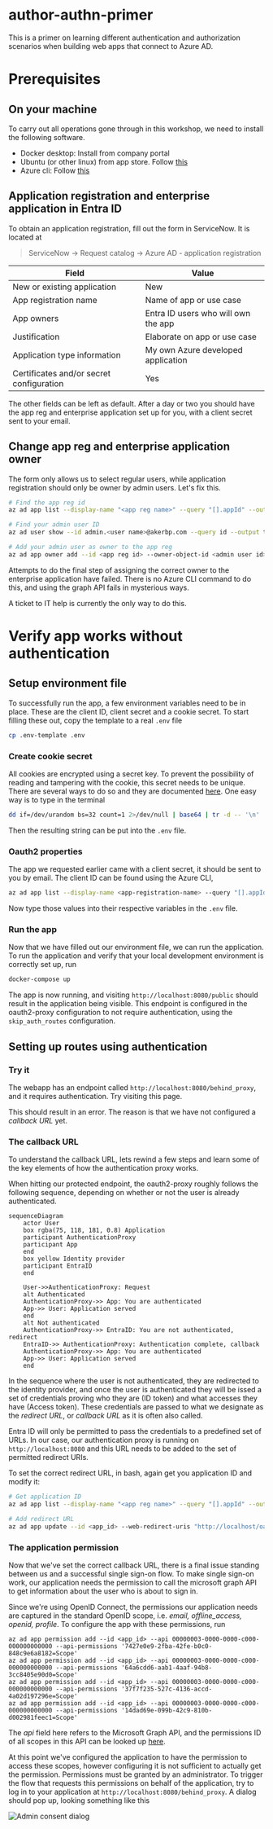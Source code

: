 # author-authn-primer
This is a primer on learning different authentication and authorization scenarios
when building web apps that connect to Azure AD.

# Prerequisites
## On your machine
To carry out all operations gone through in this workshop, we need to install the following
software.

- Docker desktop: Install from company portal
- Ubuntu (or other linux) from app store. Follow [this](https://learn.microsoft.com/en-us/windows/wsl/setup/environment)
- Azure cli: Follow [this](https://learn.microsoft.com/en-us/cli/azure/install-azure-cli-linux?pivots=apt)

## Application registration and enterprise application in Entra ID
To obtain an application registration, fill out the form in ServiceNow. It is located at 

> ServiceNow -> Request catalog -> Azure AD - application registration

| Field | Value |
| ----- | ----- |
| New or existing application | New |
| App registration name | Name of app or use case |
| App owners | Entra ID users who will own the app |
| Justification | Elaborate on app or use case |
| Application type information | My own Azure developed application |
| Certificates and/or secret configuration | Yes |

The other fields can be left as default. After a day or two you should have the app reg and 
enterprise application set up for you, with a client secret sent to your email.


## Change app reg and enterprise application owner

The form only allows us to select regular users, while application registration should only
be owner by admin users. Let's fix this.

```bash
# Find the app reg id 
az ad app list --display-name "<app reg name>" --query "[].appId" --output tsv

# Find your admin user ID
az ad user show --id admin.<user name>@akerbp.com --query id --output tsv

# Add your admin user as owner to the app reg
az ad app owner add --id <app reg id> --owner-object-id <admin user id>

````

Attempts to do the final step of assigning the correct owner to the enterprise application
have failed. There is no Azure CLI command to do this, and using the graph API fails in 
mysterious ways.

A ticket to IT help is currently the only way to do this.

# Verify app works without authentication
## Setup environment file 
To successfully run the app, a few environment variables need to be in place. These are the 
client ID, client secret and a cookie secret. To start filling these out, copy the template
to a real `.env` file

```bash
cp .env-template .env
```

### Create cookie secret
All cookies are encrypted using a secret key. To prevent the possibility of reading and tampering
with the cookie, this secret needs to be unique. There are several ways to do so and they are 
documented [here](https://oauth2-proxy.github.io/oauth2-proxy/configuration/overview/#generating-a-cookie-secret).
One easy way is to type in the terminal

```bash
dd if=/dev/urandom bs=32 count=1 2>/dev/null | base64 | tr -d -- '\n' | tr -- '+/' '-_' ; echo
```

Then the resulting string can be put into the `.env` file.

### Oauth2 properties
The app we requested earlier came with a client secret, it should be sent to you by email. The 
client ID can be found using the Azure CLI,

```bash
az ad app list --display-name <app-registration-name> --query "[].appId" --output tsv
```

Now type those values into their respective variables in the `.env` file.

### Run the app

Now that we have filled out our environment file, we can run the application. To run the application 
and verify that your local development environment is correctly set up, run 

```bash
docker-compose up
```

The app is now running, and visiting `http://localhost:8080/public` should result in the application being 
visible. This endpoint is configured in the oauth2-proxy configuration to not require authentication, using 
the `skip_auth_routes` configuration.

## Setting up routes using authentication
### Try it
The webapp has an endpoint called `http://localhost:8080/behind_proxy`, and it requires authentication.
Try visiting this page.

This should result in an error. The reason is that we have not configured a _callback URL_ yet.

### The callback URL

To understand the callback URL, lets rewind a few steps and learn some of the key elements of how
the authentication proxy works.

When hitting our protected endpoint, the oauth2-proxy roughly follows the following sequence, depending
on whether or not the user is already authenticated.

```mermaid
sequenceDiagram
    actor User
    box rgba(75, 118, 181, 0.8) Application
    participant AuthenticationProxy
    participant App
    end
    box yellow Identity provider
    participant EntraID
    end

    User->>AuthenticationProxy: Request
    alt Authenticated
    AuthenticationProxy->> App: You are authenticated
    App->> User: Application served
    end
    alt Not authenticated
    AuthenticationProxy->> EntraID: You are not authenticated, redirect
    EntraID->> AuthenticationProxy: Authentication complete, callback
    AuthenticationProxy->> App: You are authenticated
    App->> User: Application served
    end
```

In the sequence where the user is not authenticated, they are redirected to the identity provider,
and once the user is authenticated they will be issed a set of credentials proving who they are 
(ID token) and what accesses they have (Access token). These credentials are passed to what we 
designate as the _redirect URL_, or _callback URL_ as it is often also called.

Entra ID will only be permitted to pass the credentials to a predefined set of URLs. In our case, 
our authentication proxy is running on `http://localhost:8080` and this URL needs to be added to 
the set of permitted redirect URIs.

To set the correct redirect URL, in bash, again get you application ID and modify it:
```bash
# Get application ID
az ad app list --display-name "<app reg name>" --query "[].appId" --output tsv

# Add redirect URL
az ad app update --id <app_id> --web-redirect-uris "http://localhost/oauth2/callback"
```


### The application permission

Now that we've set the correct callback URL, there is a final issue standing between us and a 
successful single sign-on flow. To make single sign-on work, our application needs the permission 
to call the microsoft graph API to get information about the user who is about to sign in.

Since we're using OpenID Connect, the permissions our application needs are captured in the 
standard OpenID scope, i.e. _email, offline_access, openid, profile_. To configure the app with these
permissions, run

```
az ad app permission add --id <app_id> --api 00000003-0000-0000-c000-000000000000 --api-permissions '7427e0e9-2fba-42fe-b0c0-848c9e6a8182=Scope'
az ad app permission add --id <app_id> --api 00000003-0000-0000-c000-000000000000 --api-permissions '64a6cdd6-aab1-4aaf-94b8-3cc8405e90d0=Scope'
az ad app permission add --id <app_id> --api 00000003-0000-0000-c000-000000000000 --api-permissions '37f7f235-527c-4136-accd-4a02d197296e=Scope'
az ad app permission add --id <app_id> --api 00000003-0000-0000-c000-000000000000 --api-permissions '14dad69e-099b-42c9-810b-d002981feec1=Scope'
```

The _api_ field here refers to the Microsoft Graph API, and the permissions ID of all scopes in 
this API can be looked up [here](https://learn.microsoft.com/en-us/graph/permissions-reference).

At this point we've configured the application to have the permission to access these scopes, 
however configuring it is not sufficient to actually get the permission. Permissions must be granted
by an administrator. To trigger the flow that requests this permissions on behalf of the application, 
try to log in to your application at `http://localhost:8080/behind_proxy`. A dialog should pop up,
looking something like this

![Admin consent dialog](images/admin-consent.png)

